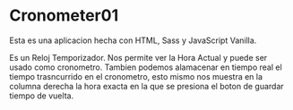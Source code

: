 # Cronometer01

Esta es una aplicacion hecha con HTML, Sass y JavaScript Vanilla.

Es un Reloj Temporizador. Nos permite ver la Hora Actual y puede ser usado como cronometro. Tambien podemos alamacenar en tiempo real el tiempo trasncurrido en el cronometro,
esto mismo nos muestra en la columna derecha la hora exacta en la que se presiona el boton de guardar tiempo de vuelta.

